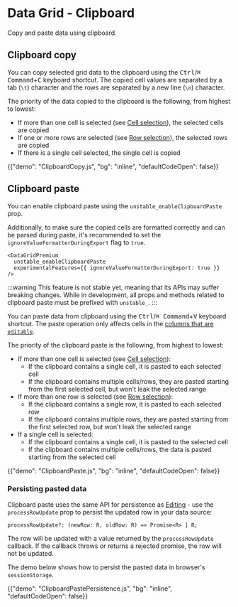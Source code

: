 # Data Grid - Clipboard

<p class="description">Copy and paste data using clipboard.</p>

## Clipboard copy

You can copy selected grid data to the clipboard using the <kbd class="key">Ctrl</kbd>/<kbd class="key">⌘ Command</kbd>+<kbd class="key">C</kbd> keyboard shortcut.
The copied cell values are separated by a tab (`\t`) character and the rows are separated by a new line (`\n`) character.

The priority of the data copied to the clipboard is the following, from highest to lowest:

- If more than one cell is selected (see [Cell selection](/x/react-data-grid/cell-selection/)), the selected cells are copied
- If one or more rows are selected (see [Row selection](/x/react-data-grid/row-selection/)), the selected rows are copied
- If there is a single cell selected, the single cell is copied

{{"demo": "ClipboardCopy.js", "bg": "inline", "defaultCodeOpen": false}}

## Clipboard paste [<span class="plan-premium"></span>](/x/introduction/licensing/#premium-plan)

You can enable clipboard paste using the `unstable_enableClipboardPaste` prop.

Additionally, to make sure the copied cells are formatted correctly and can be parsed during paste,
it's recommended to set the `ignoreValueFormatterDuringExport` flag to `true`.

```tsx
<DataGridPremium
  unstable_enableClipboardPaste
  experimentalFeatures={{ ignoreValueFormatterDuringExport: true }}
/>
```

:::warning
This feature is not stable yet, meaning that its APIs may suffer breaking changes.
While in development, all props and methods related to clipboard paste must be prefixed with `unstable_`.
:::

You can paste data from clipboard using the <kbd class="key">Ctrl</kbd>/<kbd class="key">⌘ Command</kbd>+<kbd class="key">V</kbd> keyboard shortcut.
The paste operation only affects cells in the [columns that are `editable`](/x/react-data-grid/editing/#making-a-column-editable).

The priority of the clipboard paste is the following, from highest to lowest:

- If more than one cell is selected (see [Cell selection](/x/react-data-grid/cell-selection/)):
  - If the clipboard contains a single cell, it is pasted to each selected cell
  - If the clipboard contains multiple cells/rows, they are pasted starting from the first selected cell, but won't leak the selected range
- If more than one row is selected (see [Row selection](/x/react-data-grid/row-selection/)):
  - If the clipboard contains a single row, it is pasted to each selected row
  - If the clipboard contains multiple rows, they are pasted starting from the first selected row, but won't leak the selected range
- If a single cell is selected:
  - If the clipboard contains a single cell, it is pasted to the selected cell
  - If the clipboard contains multiple cells/rows, the data is pasted starting from the selected cell

{{"demo": "ClipboardPaste.js", "bg": "inline", "defaultCodeOpen": false}}

### Persisting pasted data

Clipboard paste uses the same API for persistence as [Editing](/x/react-data-grid/editing/#persistence) - use the `processRowUpdate` prop to persist the updated row in your data source:

```tsx
processRowUpdate?: (newRow: R, oldRow: R) => Promise<R> | R;
```

The row will be updated with a value returned by the `processRowUpdate` callback.
If the callback throws or returns a rejected promise, the row will not be updated.

The demo below shows how to persist the pasted data in browser's `sessionStorage`.

{{"demo": "ClipboardPastePersistence.js", "bg": "inline", "defaultCodeOpen": false}}
